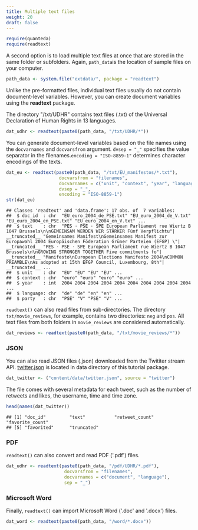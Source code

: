 ```yaml
---
title: Multiple text files
weight: 20
draft: false
---
```



```r
require(quanteda)
require(readtext)
```

A second option is to load multiple text files at once that are stored in the same folder or subfolders. Again, `path_data`is the location of sample files on your computer.


```r
path_data <- system.file("extdata/", package = "readtext")
```

Unlike the pre-formatted files, individual text files usually do not contain document-level variables. However, you can create document variables using the **readtext** package.


The directory "/txt/UDHR" contains text files (.txt) of the Universal Declaration of Human Rights in 13 languages. 


```r
dat_udhr <- readtext(paste0(path_data, "/txt/UDHR/*"))
```

You can generate document-level variables based on the file names using the `docvarnames` and `docvarsfrom` argument. `dvsep = "_"` specifies the value separator in the filenames.`encoding = "ISO-8859-1"` determines character encodings of the texts.


```r
dat_eu <- readtext(paste0(path_data, "/txt/EU_manifestos/*.txt"),
                    docvarsfrom = "filenames", 
                    docvarnames = c("unit", "context", "year", "language", "party"),
                    dvsep = "_", 
                    encoding = "ISO-8859-1")
str(dat_eu)
```

```
## Classes 'readtext' and 'data.frame':	17 obs. of  7 variables:
##  $ doc_id  : chr  "EU_euro_2004_de_PSE.txt" "EU_euro_2004_de_V.txt" "EU_euro_2004_en_PSE.txt" "EU_euro_2004_en_V.txt" ...
##  $ text    : chr  "PES · PSE · SPE European Parliament rue Wiertz B 1047 Brussels\n\nGEMEINSAM WERDEN WIR STÄRKER Fünf Verpflichtu"| __truncated__ "Gemeinsames Manifest\nGemeinsames Manifest zur Europawahl 2004 Europäischen Föderation Grüner Parteien (EFGP) \"| __truncated__ "PES · PSE · SPE European Parliament rue Wiertz B 1047 Brussels\n\nGROWING STRONGER TOGETHER Five commitments fo"| __truncated__ "Manifesto\nEuropean Elections Manifesto 2004\nCOMMON PREAMBLE\nAs adopted at 15th EFGP Council, Luxembourg, 8th"| __truncated__ ...
##  $ unit    : chr  "EU" "EU" "EU" "EU" ...
##  $ context : chr  "euro" "euro" "euro" "euro" ...
##  $ year    : int  2004 2004 2004 2004 2004 2004 2004 2004 2004 2004 ...
##  $ language: chr  "de" "de" "en" "en" ...
##  $ party   : chr  "PSE" "V" "PSE" "V" ...
```

`readtext()` can also read files from sub-directories. The directory `txt/movie_reviews`, for example, contains two directories: `neg` and `pos`. All text files from both folders in `movie_reviews` are considered automatically.


```r
dat_reviews <- readtext(paste0(path_data, "/txt/movie_reviews/*"))
```

### JSON

You can also read JSON files (.json) downloaded from the Twititer stream API. [twitter.json](https://raw.githubusercontent.com/quanteda/tutorials.quanteda.io/master/content/data/twitter.json) is located in data directory of this tutorial package.


```r
dat_twitter <- ("content/data/twitter.json", source = "twitter")
```



The file comes with several metadata for each tweet, such as the number of retweets and likes, the username, time and time zone. 


```r
head(names(dat_twitter))
```

```
## [1] "doc_id"         "text"           "retweet_count"  "favorite_count"
## [5] "favorited"      "truncated"
```

### PDF

`readtext()` can also convert and read PDF ('.pdf') files. 


```r
dat_udhr <- readtext(paste0(path_data, "/pdf/UDHR/*.pdf"), 
                      docvarsfrom = "filenames", 
                      docvarnames = c("document", "language"),
                      sep = "_")
```

### Microsoft Word

Finally, `readtext()` can import Microsoft Word ('.doc' and '.docx') files.


```r
dat_word <- readtext(paste0(path_data, "/word/*.docx"))
```

